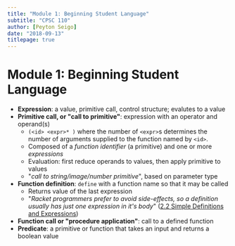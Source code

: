 ```yaml
---
title: "Module 1: Beginning Student Language"
subtitle: "CPSC 110"
author: [Peyton Seigo]
date: "2018-09-13"
titlepage: true
---
```


# Module 1: Beginning Student Language

- **Expression**: a value, primitive call, control structure; evalutes to a value
- **Primitive call, or "call to primitive"**: expression with an operator and operand(s)
  - `(<id> <expr>* )` where the number of `<expr>`s determines the number of arguments supplied to the function named by `<id>`.
  - Composed of a _function identifier_ (a primitive) and one or more _expressions_
  - Evaluation: first reduce operands to values, then apply primitive to values
  - "_call to string/image/number primitive_", based on parameter type
- **Function definition**: `define` with a function name so that it may be called
  - Returns value of the last expression
  - "_Racket programmers prefer to avoid side-effects, so a definition usually has just one expression in it's body_" ([2.2 Simple Definitions and Expressions](https://docs.racket-lang.org/guide/syntax-overview.html))
- **Function call or "procedure application"**: call to a defined function
- **Predicate**: a primitive or function that takes an input and returns a boolean value
